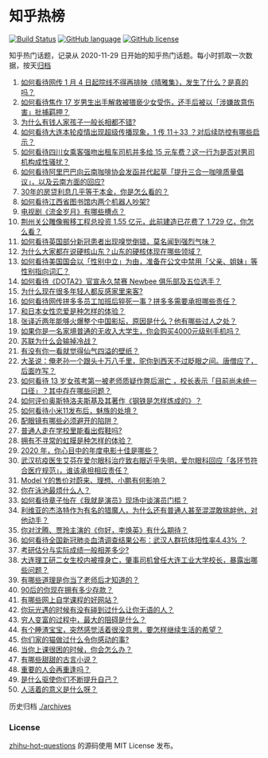 # 知乎热榜
[![Build Status](https://github.com/ToWeLong/zhihu-hot-questions/workflows/CI/badge.svg)](https://github.com/ToWeLong/zhihu-hot-questions/actions)
[![GitHub language](https://img.shields.io/badge/language-golang-orange.svg)](https://golang.org/)
[![GitHub license](https://img.shields.io/github/license/ToWeLong/zhihu-hot-questions)](https://github.com/ToWeLong/zhihu-hot-questions/blob/main/LICENSE)

知乎热门话题，记录从 2020-11-29 日开始的知乎热门话题。每小时抓取一次数据，按天[归档](./archives)

<!-- BEGIN -->

1. [如何看待网传 1 月 4 日起院线不得再排映《晴雅集》，发生了什么？是真的吗？](https://www.zhihu.com/question/437579196)
1. [如何看待焦作 17 岁男生出手解救被猥亵少女受伤，还手后被以「涉嫌故意伤害」批捕羁押？](https://www.zhihu.com/question/437161836)
1. [为什么有钱人家孩子一般长相都不错?](https://www.zhihu.com/question/432161909)
1. [如何看待大连本轮疫情出现超级传播现象，1 传 11＋33 ？对后续防控有哪些启示？](https://www.zhihu.com/question/437705970)
1. [如何看待四川女乘客强吻出租车司机并多给 15 元车费？这一行为是否对男司机构成性骚扰？](https://www.zhihu.com/question/437649690)
1. [如何看待阿里巴巴向云南咖啡协会发函并代起草「提升三合一咖啡质量倡议」，以及云南方面的回应?](https://www.zhihu.com/question/437565923)
1. [30年的房贷利息几乎等于本金，你是怎么看的？](https://www.zhihu.com/question/369020757)
1. [如何看待江西省图书馆内两个机器人吵架?](https://www.zhihu.com/question/437335064)
1. [电视剧《流金岁月》有哪些槽点？](https://www.zhihu.com/question/436822594)
1. [荆州关公雕像搬移工程总投资 1.55 亿元，此前建造已花费了 1.729 亿，你怎么看？](https://www.zhihu.com/question/437144279)
1. [如何看待英国部分新冠患者出现嗅觉倒错，莫名闻到强烈气味？](https://www.zhihu.com/question/436891750)
1. [为什么大家都在说硬核山东？山东的硬核体现在哪些领域？](https://www.zhihu.com/question/389240700)
1. [如何看待美国国会以「性别中立」为由，准备在公文中禁用「父亲、姐妹」等性别指向词汇？](https://www.zhihu.com/question/437699647)
1. [如何看待《DOTA2》官宣永久禁赛 Newbee 俱乐部及五位选手？](https://www.zhihu.com/question/437683540)
1. [为什么现在很多年轻人都反感家里来客?](https://www.zhihu.com/question/337487629)
1. [如何看待网传拼多多员工加班后猝死一事？拼多多需要承担哪些责任？](https://www.zhihu.com/question/437702180)
1. [和日本女性恋爱是种怎样的体验？](https://www.zhihu.com/question/33957186)
1. [张译近两年能够火爆整个中国影坛，原因是什么？他有哪些过人之处？](https://www.zhihu.com/question/433569117)
1. [如果你是一名家境普通的无收入大学生，你会购买4000元级别手机吗？](https://www.zhihu.com/question/437370731)
1. [苏联为什么会输掉冷战？](https://www.zhihu.com/question/434205449)
1. [有没有你一看就觉得仙气四溢的壁纸？](https://www.zhihu.com/question/310693259)
1. [大圣说：俺老孙一个跟头十万八千里，驼你到西天不过眨眼之间。唐僧应了，后面咋写？](https://www.zhihu.com/question/435068407)
1. [如何看待 13 岁女孩考第一被老师质疑作弊后溺亡 ，校长表示「目前尚未统一口径」？其中存在哪些问题？](https://www.zhihu.com/question/437682443)
1. [如何评价奥斯特洛夫斯基及其著作《钢铁是怎样炼成的》？](https://www.zhihu.com/question/38756972)
1. [如何看待小米11发布后，魅族的处境？](https://www.zhihu.com/question/436980166)
1. [配眼镜有哪些必须避开的陷阱？](https://www.zhihu.com/question/20123451)
1. [普通人走在学校里能看出假鞋吗?](https://www.zhihu.com/question/436551907)
1. [拥有不寻常的虹膜是种怎样的体验？](https://www.zhihu.com/question/55606095)
1. [2020 年，你心目中的年度电影十佳是哪些？](https://www.zhihu.com/question/433710115)
1. [武汉抗疫医生艾芬在爱尔眼科治疗致右眼近乎失明，爱尔眼科回应「各环节符合医疗规范」，谁该承担相应责任？](https://www.zhihu.com/question/437443568)
1. [Model Y的售价对蔚来、理想、小鹏有何影响？](https://www.zhihu.com/question/437417536)
1. [你在泳池最烦什么人？](https://www.zhihu.com/question/337490592)
1. [如何看待章子怡在《我就是演员》现场中谈演员门槛？](https://www.zhihu.com/question/437596737)
1. [利维亚的杰洛特作为有名的猎魔人，为什么还有普通人甚至混混敢挑衅他，对他动手？](https://www.zhihu.com/question/437451519)
1. [你对沈腾、贾玲主演的《你好，李焕英》有什么期待？](https://www.zhihu.com/question/427903873)
1. [如何看待全国新冠肺炎血清调查结果公布：武汉人群抗体阳性率4.43% ？](https://www.zhihu.com/question/436959206)
1. [考研估分与实际成绩一般相差多少?](https://www.zhihu.com/question/437154737)
1. [大连理工研二女生校内被撞身亡，肇事司机曾任大连工业大学校长，暴露出哪些问题？](https://www.zhihu.com/question/437581895)
1. [有哪些道理是你当了老师后才知道的？](https://www.zhihu.com/question/366090311)
1. [90后的你现在拥有多少存款？](https://www.zhihu.com/question/294492829)
1. [有哪些网上自学课程的好网站？](https://www.zhihu.com/question/31044894)
1. [你玩光遇的时候有没有碰到过什么让你无语的人？](https://www.zhihu.com/question/423398932)
1. [穷人变富的过程中，最大的阻碍是什么？](https://www.zhihu.com/question/429985000)
1. [有个睡渣宝宝，突然感觉活着很没意思，要怎样继续生活的希望？](https://www.zhihu.com/question/429845889)
1. [你们家的猫做过什么令你感动的事?](https://www.zhihu.com/question/321129135)
1. [当你上课很困的时候，你会怎么办？](https://www.zhihu.com/question/429501465)
1. [有哪些甜甜的古言小说？](https://www.zhihu.com/question/432436201)
1. [重要的人会再重逢吗？](https://www.zhihu.com/question/436148156)
1. [是什么驱使你们不断提升自己？](https://www.zhihu.com/question/432074761)
1. [人活着的意义是什么呀？](https://www.zhihu.com/question/429431634)

<!-- END -->

历史归档 [./archives](./archives)


### License
[zhihu-hot-questions](https://github.com/towelong/zhihu-hot-questions) 的源码使用 MIT License 发布。